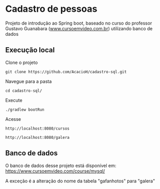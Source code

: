 # Cadastro de pessoas

Projeto de introdução ao Spring boot, baseado no curso do professor
Gustavo Guanabara (www.cursoemvideo.com.br) utilizando banco de dados

## Execução local

Clone o projeto

`git clone https://github.com/AcacioH/cadastro-sql.git`

Navegue para a pasta

`cd cadastro-sql/`

Execute

`./gradlew bootRun`

Acesse

`http://localhost:8080/cursos`

`http://localhost:8080/galera`

## Banco de dados
O banco de dados desse projeto está disponível em: https://www.cursoemvideo.com/course/mysql/

A exceção é a alteração do nome da tabela "gafanhotos" para "galera"